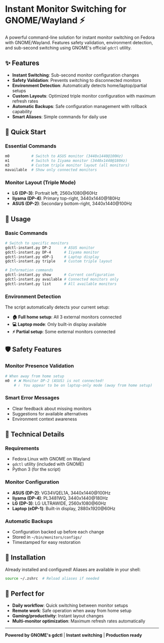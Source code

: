 # Instant Monitor Switching for GNOME/Wayland ⚡

A powerful command-line solution for instant monitor switching on Fedora with GNOME/Wayland. Features safety validation, environment detection, and sub-second switching using GNOME's official `gdctl` utility.

## ✨ Features

- **Instant Switching**: Sub-second monitor configuration changes
- **Safety Validation**: Prevents switching to disconnected monitors
- **Environment Detection**: Automatically detects home/laptop/partial setups
- **Custom Layouts**: Optimized triple monitor configuration with maximum refresh rates
- **Automatic Backups**: Safe configuration management with rollback capability
- **Smart Aliases**: Simple commands for daily use

## 🚀 Quick Start

### Essential Commands
```bash
m0          # Switch to ASUS monitor (3440x1440@100Hz)
m1          # Switch to Iiyama monitor (3440x1440@180Hz) 
m3          # Custom triple monitor layout (all monitors)
mavailable  # Show only connected monitors
```

### Monitor Layout (Triple Mode)
- **LG (DP-3)**: Portrait left, 2560x1080@60Hz
- **Iiyama (DP-4)**: Primary top-right, 3440x1440@180Hz
- **ASUS (DP-2)**: Secondary bottom-right, 3440x1440@100Hz

## 📖 Usage

### Basic Commands
```bash
# Switch to specific monitors
gdctl-instant.py DP-2      # ASUS monitor
gdctl-instant.py DP-4      # Iiyama monitor  
gdctl-instant.py eDP-1     # Laptop display
gdctl-instant.py triple    # Custom triple layout

# Information commands
gdctl-instant.py show      # Current configuration
gdctl-instant.py available # Connected monitors only
gdctl-instant.py list      # All available monitors
```

### Environment Detection
The script automatically detects your current setup:
- **🏠 Full home setup**: All 3 external monitors connected
- **💻 Laptop mode**: Only built-in display available
- **⚡ Partial setup**: Some external monitors connected

## 🛡️ Safety Features

### Monitor Presence Validation
```bash
# When away from home setup
m0  # ❌ Monitor DP-2 (ASUS) is not connected!
    # ℹ️  You appear to be on laptop-only mode (away from home setup)
```

### Smart Error Messages
- Clear feedback about missing monitors
- Suggestions for available alternatives
- Environment context awareness

## 🔧 Technical Details

### Requirements
- Fedora Linux with GNOME on Wayland
- `gdctl` utility (included with GNOME)
- Python 3 (for the script)

### Monitor Configuration
- **ASUS (DP-2)**: VG34VQEL1A, 3440x1440@100Hz
- **Iiyama (DP-4)**: PL3481WQ, 3440x1440@180Hz  
- **LG (DP-3)**: LG ULTRAWIDE, 2560x1080@60Hz
- **Laptop (eDP-1)**: Built-in display, 2880x1920@60Hz

### Automatic Backups
- Configuration backed up before each change
- Stored in `~/bin/monitors/configs/`
- Timestamped for easy restoration

## 📂 Installation

Already installed and configured! Aliases are available in your shell:
```bash
source ~/.zshrc  # Reload aliases if needed
```

## 🎯 Perfect for

- **Daily workflow**: Quick switching between monitor setups
- **Remote work**: Safe operation when away from home setup  
- **Gaming/productivity**: Instant layout changes
- **Multi-monitor optimization**: Maximum refresh rates automatically

---

**Powered by GNOME's gdctl** | **Instant switching** | **Production ready**